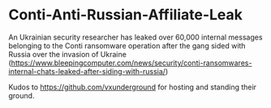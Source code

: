 # Conti-Anti-Russian-Affiliate-Leak

An Ukrainian security researcher has leaked over 60,000 internal messages belonging to the Conti ransomware operation after the gang sided with Russia over the invasion of Ukraine (https://www.bleepingcomputer.com/news/security/conti-ransomwares-internal-chats-leaked-after-siding-with-russia/)

Kudos to https://github.com/vxunderground for hosting and standing their ground. 
